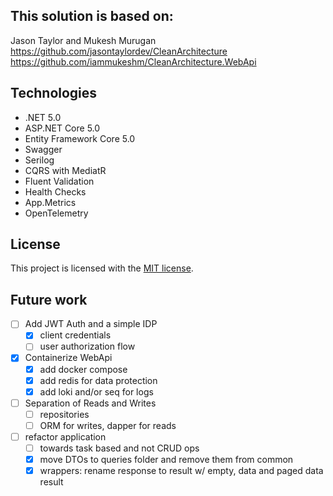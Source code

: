 ## This solution is based on:

Jason Taylor and Mukesh Murugan
<br/>
https://github.com/jasontaylordev/CleanArchitecture
<br/>
https://github.com/iammukeshm/CleanArchitecture.WebApi

## Technologies
* .NET 5.0
* ASP.NET Core 5.0
* Entity Framework Core 5.0
* Swagger
* Serilog
* CQRS with MediatR
* Fluent Validation
* Health Checks
* App.Metrics
* OpenTelemetry

## License

This project is licensed with the [MIT license](LICENSE).

## Future work
- [ ] Add JWT Auth and a simple IDP
  - [x] client credentials
  - [ ] user authorization flow
- [x] Containerize WebApi
  - [x] add docker compose
  - [x] add redis for data protection
  - [x] add loki and/or seq for logs
- [ ] Separation of Reads and Writes
  - [ ] repositories
  - [ ] ORM for writes, dapper for reads
- [ ] refactor application 
  - [ ] towards task based and not CRUD ops
  - [x] move DTOs to queries folder and remove them from common
  - [x] wrappers: rename response to result w/ empty, data and paged data result
